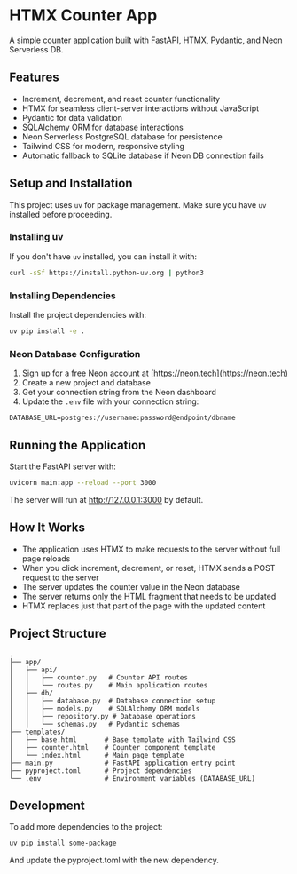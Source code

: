 # HTMX Counter App

A simple counter application built with FastAPI, HTMX, Pydantic, and Neon Serverless DB.

## Features

- Increment, decrement, and reset counter functionality
- HTMX for seamless client-server interactions without JavaScript
- Pydantic for data validation
- SQLAlchemy ORM for database interactions
- Neon Serverless PostgreSQL database for persistence
- Tailwind CSS for modern, responsive styling
- Automatic fallback to SQLite database if Neon DB connection fails

## Setup and Installation

This project uses `uv` for package management. Make sure you have `uv` installed before proceeding.

### Installing uv

If you don't have `uv` installed, you can install it with:

```bash
curl -sSf https://install.python-uv.org | python3
```

### Installing Dependencies

Install the project dependencies with:

```bash
uv pip install -e .
```

### Neon Database Configuration

1. Sign up for a free Neon account at [https://neon.tech](https://neon.tech)
2. Create a new project and database
3. Get your connection string from the Neon dashboard
4. Update the `.env` file with your connection string:

```
DATABASE_URL=postgres://username:password@endpoint/dbname
```

## Running the Application

Start the FastAPI server with:

```bash
uvicorn main:app --reload --port 3000
```

The server will run at http://127.0.0.1:3000 by default.

## How It Works

- The application uses HTMX to make requests to the server without full page reloads
- When you click increment, decrement, or reset, HTMX sends a POST request to the server
- The server updates the counter value in the Neon database
- The server returns only the HTML fragment that needs to be updated
- HTMX replaces just that part of the page with the updated content

## Project Structure

```
.
├── app/
│   ├── api/
│   │   ├── counter.py   # Counter API routes
│   │   └── routes.py    # Main application routes
│   ├── db/
│   │   ├── database.py  # Database connection setup
│   │   ├── models.py    # SQLAlchemy ORM models
│   │   ├── repository.py # Database operations
│   │   └── schemas.py   # Pydantic schemas
├── templates/
│   ├── base.html       # Base template with Tailwind CSS
│   ├── counter.html    # Counter component template
│   └── index.html      # Main page template
├── main.py             # FastAPI application entry point
├── pyproject.toml      # Project dependencies
└── .env                # Environment variables (DATABASE_URL)
```

## Development

To add more dependencies to the project:

```bash
uv pip install some-package
```

And update the pyproject.toml with the new dependency.
